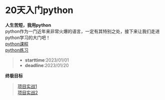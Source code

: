 # 20天入门python
**人生苦短，我用python**     
python作为一门近年来非常火爆的语言，一定有其特别之处，接下来让我们走进python学习的大门吧！     
[python课程](https://www.bilibili.com/video/BV1vA411b7Rn/?p=1&vd_source=6621b16776e4d09976e364c0af89ec30 "求知讲堂python+人工智能 94天完整版 学完可就业")      
[python练习](https://www.nowcoder.com/exam/oj?page=1&tab=Python%E7%AF%87&topicId=314 "牛客网python专题")      
>- **starttime**:2023/01/01    
>- **deadline**:2023/01/20       
 
 **终极目标**       
>[项目实战1](https://zhuanlan.zhihu.com/p/22164270 "有哪些适合新手练手的Python项目？")    
>[项目实战2](https://www.zhihu.com/question/22744854 "GitHub 上有哪些适合新手跟进的优质项目？")

